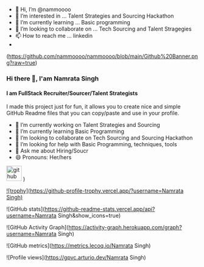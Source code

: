 - 👋 Hi, I’m @nammoooo
- 👀 I’m interested in ... Talent Strategies and Sourcing Hackathon
- 🌱 I’m currently learning ... Basic programming
- 💞️ I’m looking to collaborate on ... Tech Sourcing and Talent Stragegies
- 📫 How to reach me ... linkedin
- 
(https://github.com/nammoooo/nammoooo/blob/main/Github%20Banner.png?raw=true)


### Hi there 👋, I'am Namrata Singh
#### I am FullStack Recruiter/Sourcer/Talent Strategists
I made this project just for fun, it allows you to create nice and simple GitHub Readme files that you can copy/paste and use in your profile.

- 🔭 I’m currently working on Talent Strategies and Sourcing  
- 🌱 I’m currently learning Basic Programming 
- 👯 I’m looking to collaborate on Tech Sourcing and Sourcing Hackathon  
- 🤔 I’m looking for help with Basic Programming, techniques, tools 
- 💬 Ask me about Hiring/Soucr 
- 😄 Pronouns: Her/hers 


[<img src='https://cdn.jsdelivr.net/npm/simple-icons@3.0.1/icons/github.svg' alt='github' height='40'>](https://github.com/nammoooo) )  

[![trophy](https://github-profile-trophy.vercel.app/?username=Namrata Singh)](https://github.com/ryo-ma/github-profile-trophy)

![GitHub stats](https://github-readme-stats.vercel.app/api?username=Namrata Singh&show_icons=true)  

![GitHub Activity Graph](https://activity-graph.herokuapp.com/graph?username=Namrata Singh)  

![GitHub metrics](https://metrics.lecoq.io/Namrata Singh)  

![Profile views](https://gpvc.arturio.dev/Namrata Singh)  

<!---
nammoooo/nammoooo is a ✨ special ✨ repository because its `README.md` (this file) appears on your GitHub profile.
You can click the Preview link to take a look at your changes.




